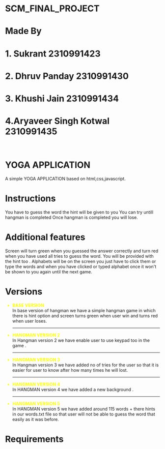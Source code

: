 # SCM_FINAL_PROJECT
# Made By 
# 1. Sukrant 2310991423
# 2. Dhruv Panday 2310991430
# 3. Khushi Jain 2310991434
# 4.Aryaveer Singh Kotwal 2310991435
</br>

# YOGA APPLICATION
A simple YOGA APPLICATION based on html,css,javascript.

# Instructions
You have to guess the word the hint will be given to you 
You can try untill hangman is completed
Once hangman is completed you will lose.

# Additional features
Screen will turn green when you guessed the answer correctly 
and turn red when you have used all tries to guess the word.
You will be provided with the hint too . Alphabets will be on the screen you just have to click them or type the words 
and when you have clicked or typed alphabet once it won't be shown to you again until the next game.

# Versions
<ul>
<li style ="color: yellow; "> <b>BASE VERSION </b></li>
In base version of hangman we have a simple hangman game in which there is hint option and screen turns green when user win and turns red when user loses. </br><hr>
<li style ="color: yellow; "><b> HANGMAN VERSION 2 </b></li>
In Hangman version 2 we have enable user to use keypad too in the game . </br><hr>
<li style ="color: yellow; "> <b> HANGMAN VERSION 3 </b> </li>
In Hangman version 3 we have added no of tries for the user so that it is easier for user to know after how many times he will lost. </br><hr>
<li style ="color: yellow; "><b>HANGMAN VERSION 4 </b></li>
In HANGMAN version 4 we have added a new background .</br> <hr>
<li style ="color: yellow; "><b>HANGMAN VERSION 5 </b></li>
In HANGMAN version 5 we have added around 115 words + there hints in our words.txt file so that user will not be able to guess the word that easily as it was before.<br>
</ul>






# Requirements
